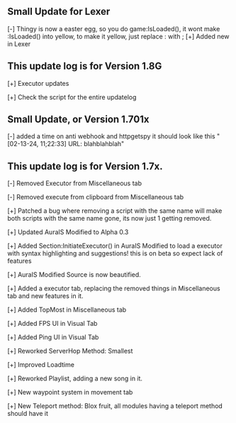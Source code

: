 ## Small Update for Lexer
[-] Thingy is now a easter egg, so you do game:IsLoaded(), it wont make :IsLoaded() into yellow, to make it yellow, just replace : with ;
[+] Added new in Lexer
## This update log is for Version 1.8G
[+] Executor updates

[+] Check the script for the entire updatelog

## Small Update, or Version 1.701x
[-] added a time on anti webhook and httpgetspy it should look like this "[02-13-24, 11;22:33] URL: blahblahblah"
## This update log is for Version 1.7x.
[-] Removed Executor from Miscellaneous tab

[-] Removed execute from clipboard from Miscellaneous tab

[+] Patched a bug where removing a script with the same name will make both scripts with the same name gone, its now just 1 getting removed.

[+] Updated AuraIS Modified to Alpha 0.3

[+] Added Section:InitiateExecutor() in AuraIS Modified to load a executor with syntax highlighting and suggestions! this is on beta so expect lack of features

[+] AuraIS Modified Source is now beautified.

[+] Added a executor tab, replacing the removed things in Miscellaneous tab and new features in it.

[+] Added TopMost in Miscellaneous tab

[+] Added FPS UI in Visual Tab

[+] Added Ping UI in Visual Tab

[+] Reworked ServerHop Method: Smallest

[+] Improved Loadtime

[+] Reworked Playlist, adding a new song in it.

[+] New waypoint system in movement tab

[+] New Teleport method: Blox fruit, all modules having a teleport method should have it
